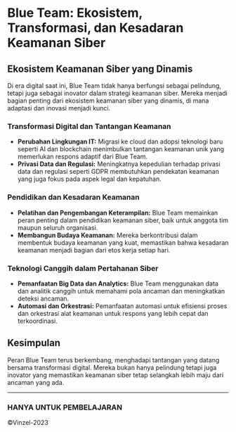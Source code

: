 
# Blue Team: Ekosistem, Transformasi, dan Kesadaran Keamanan Siber

## Ekosistem Keamanan Siber yang Dinamis
Di era digital saat ini, Blue Team tidak hanya berfungsi sebagai pelindung, tetapi juga sebagai inovator dalam strategi keamanan siber. Mereka menjadi bagian penting dari ekosistem keamanan siber yang dinamis, di mana adaptasi dan inovasi menjadi kunci.

### Transformasi Digital dan Tantangan Keamanan
- **Perubahan Lingkungan IT:** Migrasi ke cloud dan adopsi teknologi baru seperti AI dan blockchain menimbulkan tantangan keamanan unik yang memerlukan respons adaptif dari Blue Team.
- **Privasi Data dan Regulasi:** Meningkatnya kepedulian terhadap privasi data dan regulasi seperti GDPR membutuhkan pendekatan keamanan yang juga fokus pada aspek legal dan kepatuhan.

### Pendidikan dan Kesadaran Keamanan
- **Pelatihan dan Pengembangan Keterampilan:** Blue Team memainkan peran penting dalam pendidikan keamanan siber, baik untuk anggota tim maupun seluruh organisasi.
- **Membangun Budaya Keamanan:** Mereka berkontribusi dalam membentuk budaya keamanan yang kuat, memastikan bahwa kesadaran keamanan menjadi bagian dari etos kerja setiap hari.

### Teknologi Canggih dalam Pertahanan Siber
- **Pemanfaatan Big Data dan Analytics:** Blue Team menggunakan data dan analitik canggih untuk memahami pola ancaman dan meningkatkan deteksi ancaman.
- **Automasi dan Orkestrasi:** Pemanfaatan automasi untuk efisiensi proses dan orkestrasi alat keamanan untuk respons yang lebih cepat dan terkoordinasi.

## Kesimpulan
Peran Blue Team terus berkembang, menghadapi tantangan yang datang bersama transformasi digital. Mereka bukan hanya pelindung tetapi juga inovator yang memastikan keamanan siber tetap selangkah lebih maju dari ancaman yang ada.

---------------
### HANYA UNTUK PEMBELAJARAN
©Vinzel-2023

